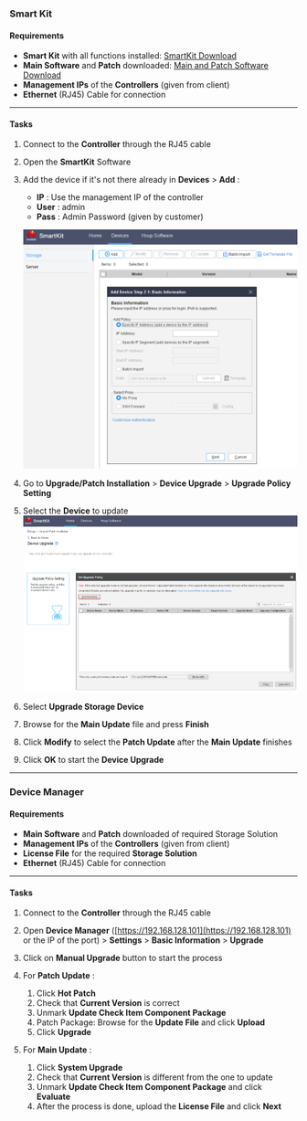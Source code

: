 
### **Smart Kit**

#### Requirements

* **Smart Kit** with all functions installed: [SmartKit Download](https://support.huawei.com/enterprise/en/distributed-storage/smartkit-pid-8576706/software/261548176?idAbsPath=fixnode01%7C7919749%7C251366268%7C250389224%7C251366263%7C8576706)
* **Main Software** and **Patch** downloaded: [Main and Patch Software Download](../Storage%20Cabinets%20Configuration/Main%20and%20Patch%20Software%20Download.md)
* **Management IPs** of the **Controllers** (given from client)
* **Ethernet** (RJ45) Cable for connection

---

#### Tasks

1. Connect to the **Controller** through the RJ45 cable
2. Open the **SmartKit** Software
3. Add the device if it's not there already in **Devices** >  **Add** :

   * **IP** : Use the management IP of the controller
   * **User** : admin
   * **Pass** : Admin Password (given by customer)

   ![SoftwareUpdate001](../../Images/SoftwareUpdate001.png)
4. Go to **Upgrade/Patch Installation** > **Device Upgrade** > **Upgrade Policy Setting**
5. Select the **Device** to update
   ![SoftwareUpdate002](../../Images/SoftwareUpdate002.png)
6. Select **Upgrade Storage Device**
7. Browse for the **Main Update** file and press **Finish**
8. Click **Modify** to select the **Patch Update** after the **Main Update** finishes
9. Click **OK** to start the **Device Upgrade**

---

### **Device Manager**

#### Requirements

* **Main Software** and **Patch** downloaded of required Storage Solution
* **Management IPs** of the **Controllers** (given from client)
* **License File** for the required **Storage Solution**
* **Ethernet** (RJ45) Cable for connection

---

#### Tasks

1. Connect to the **Controller** through the RJ45 cable
2. Open **Device Manager** ([https://192.168.128.101](https://192.168.128.101) or the IP of the port) > **Settings** > **Basic Information** > **Upgrade**
3. Click on **Manual Upgrade** button to start the process
4. For  **Patch Update** :

   1. Click **Hot Patch**
   2. Check that **Current Version** is correct
   3. Unmark **Update Check Item Component Package**
   4. Patch Package: Browse for the **Update File** and click **Upload**
   5. Click **Upgrade**
5. For  **Main Update** :

   1. Click **System Upgrade**
   2. Check that **Current Version** is different from the one to update
   3. Unmark **Update Check Item Component Package** and click **Evaluate**
   4. After the process is done, upload the **License File** and click **Next**
